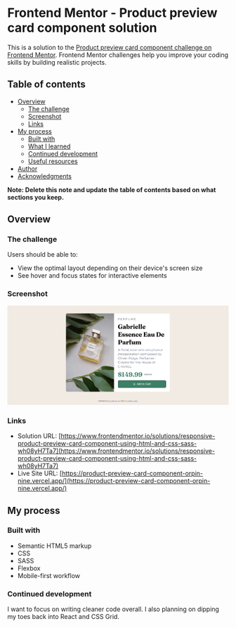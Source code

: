 # Frontend Mentor - Product preview card component solution

This is a solution to the [Product preview card component challenge on Frontend Mentor](https://www.frontendmentor.io/challenges/product-preview-card-component-GO7UmttRfa). Frontend Mentor challenges help you improve your coding skills by building realistic projects. 

## Table of contents

- [Overview](#overview)
  - [The challenge](#the-challenge)
  - [Screenshot](#screenshot)
  - [Links](#links)
- [My process](#my-process)
  - [Built with](#built-with)
  - [What I learned](#what-i-learned)
  - [Continued development](#continued-development)
  - [Useful resources](#useful-resources)
- [Author](#author)
- [Acknowledgments](#acknowledgments)

**Note: Delete this note and update the table of contents based on what sections you keep.**

## Overview

### The challenge

Users should be able to:

- View the optimal layout depending on their device's screen size
- See hover and focus states for interactive elements

### Screenshot

![](screenshot.png)

### Links

- Solution URL: [https://www.frontendmentor.io/solutions/responsive-product-preview-card-component-using-html-and-css-sass-wh08yH7Ta7](https://www.frontendmentor.io/solutions/responsive-product-preview-card-component-using-html-and-css-sass-wh08yH7Ta7)
- Live Site URL: [https://product-preview-card-component-orpin-nine.vercel.app/](https://product-preview-card-component-orpin-nine.vercel.app/)

## My process

### Built with

- Semantic HTML5 markup
- CSS
- SASS
- Flexbox
- Mobile-first workflow

### Continued development

I want to focus on writing cleaner code overall. I also planning on dipping my toes back into React and CSS Grid.


